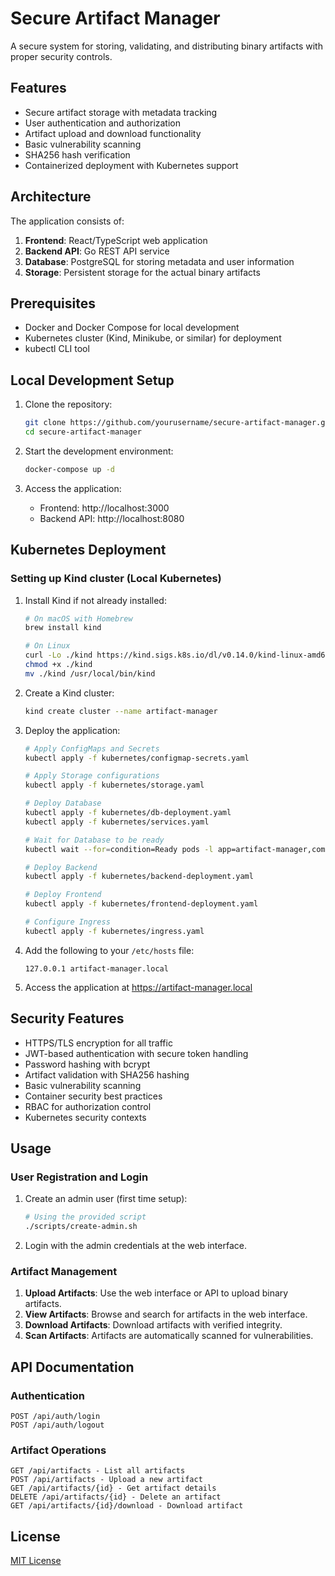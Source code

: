 # Secure Artifact Manager

A secure system for storing, validating, and distributing binary artifacts with proper security controls.

## Features

- Secure artifact storage with metadata tracking
- User authentication and authorization
- Artifact upload and download functionality
- Basic vulnerability scanning
- SHA256 hash verification
- Containerized deployment with Kubernetes support

## Architecture

The application consists of:

1. **Frontend**: React/TypeScript web application
2. **Backend API**: Go REST API service
3. **Database**: PostgreSQL for storing metadata and user information
4. **Storage**: Persistent storage for the actual binary artifacts

## Prerequisites

- Docker and Docker Compose for local development
- Kubernetes cluster (Kind, Minikube, or similar) for deployment
- kubectl CLI tool

## Local Development Setup

1. Clone the repository:
   ```bash
   git clone https://github.com/yourusername/secure-artifact-manager.git
   cd secure-artifact-manager
   ```

2. Start the development environment:
   ```bash
   docker-compose up -d
   ```

3. Access the application:
   - Frontend: http://localhost:3000
   - Backend API: http://localhost:8080

## Kubernetes Deployment

### Setting up Kind cluster (Local Kubernetes)

1. Install Kind if not already installed:
   ```bash
   # On macOS with Homebrew
   brew install kind
   
   # On Linux
   curl -Lo ./kind https://kind.sigs.k8s.io/dl/v0.14.0/kind-linux-amd64
   chmod +x ./kind
   mv ./kind /usr/local/bin/kind
   ```

2. Create a Kind cluster:
   ```bash
   kind create cluster --name artifact-manager
   ```

3. Deploy the application:
   ```bash
   # Apply ConfigMaps and Secrets
   kubectl apply -f kubernetes/configmap-secrets.yaml
   
   # Apply Storage configurations
   kubectl apply -f kubernetes/storage.yaml
   
   # Deploy Database
   kubectl apply -f kubernetes/db-deployment.yaml
   kubectl apply -f kubernetes/services.yaml
   
   # Wait for Database to be ready
   kubectl wait --for=condition=Ready pods -l app=artifact-manager,component=database
   
   # Deploy Backend
   kubectl apply -f kubernetes/backend-deployment.yaml
   
   # Deploy Frontend
   kubectl apply -f kubernetes/frontend-deployment.yaml
   
   # Configure Ingress
   kubectl apply -f kubernetes/ingress.yaml
   ```

4. Add the following to your `/etc/hosts` file:
   ```
   127.0.0.1 artifact-manager.local
   ```

5. Access the application at https://artifact-manager.local

## Security Features

- HTTPS/TLS encryption for all traffic
- JWT-based authentication with secure token handling
- Password hashing with bcrypt
- Artifact validation with SHA256 hashing
- Basic vulnerability scanning
- Container security best practices
- RBAC for authorization control
- Kubernetes security contexts

## Usage

### User Registration and Login

1. Create an admin user (first time setup):
   ```bash
   # Using the provided script
   ./scripts/create-admin.sh
   ```

2. Login with the admin credentials at the web interface.

### Artifact Management

1. **Upload Artifacts**: Use the web interface or API to upload binary artifacts.
2. **View Artifacts**: Browse and search for artifacts in the web interface.
3. **Download Artifacts**: Download artifacts with verified integrity.
4. **Scan Artifacts**: Artifacts are automatically scanned for vulnerabilities.

## API Documentation

### Authentication

```
POST /api/auth/login
POST /api/auth/logout
```

### Artifact Operations

```
GET /api/artifacts - List all artifacts
POST /api/artifacts - Upload a new artifact
GET /api/artifacts/{id} - Get artifact details
DELETE /api/artifacts/{id} - Delete an artifact
GET /api/artifacts/{id}/download - Download artifact
```

## License

[MIT License](LICENSE)